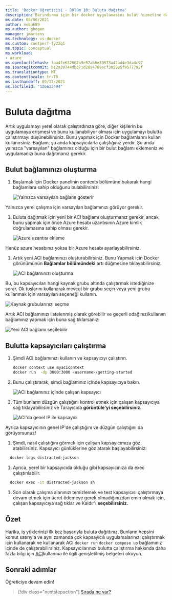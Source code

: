 ```yaml
---
title: 'Docker öğreticisi - Bölüm 10: Buluta dağıtma'
description: Barındırma için bir docker uygulamasını bulut hizmetine dağıtın.
ms.date: 08/06/2021
author: nebuk89
ms.author: ghogen
manager: jmartens
ms.technology: vs-docker
ms.custom: contperf-fy22q1
ms.topic: conceptual
ms.workload:
- azure
ms.openlocfilehash: faa4fe632662a9e57ab6e39573a42ad4e3da4c97
ms.sourcegitcommit: b12a38744db371d2894769ecf305585f9577792f
ms.translationtype: MT
ms.contentlocale: tr-TR
ms.lasthandoff: 09/13/2021
ms.locfileid: "126633494"
---
```

# <a name="deploy-to-the-cloud"></a>Buluta dağıtma

Artık uygulamayı yerel olarak çalıştırdınıza göre, diğer kişilerin bu uygulamaya erişmesi ve bunu kullanabiliyor olması için uygulamayı bulutta çalıştırmayı düşünebilirsiniz. Bunu yapmak için Docker bağlamlarını kullan kullanırsiniz. Bağlam, şu anda kapsayıcılarla çalıştığınız yerdir. Şu anda yalnızca "varsayılan" bağlamınız olduğu için bir bulut bağlamı eklemeniz ve uygulamanızı buna dağıtmanız gerekir.

## <a name="create-your-cloud-context"></a>Bulut bağlamınızı oluşturma

1. Başlamak için Docker panelinin contexts bölümüne bakarak hangi bağlamlara sahip olduğunu bulabilirsiniz:

   ![Yalnızca varsayılan bağlamı gösterir](media/defaultcontext.png)

Yalnızca yerel çalışma için varsayılan bağlamınızı görüyor gerekir.

1. Buluta dağıtmak için yeni bir ACI bağlamı oluşturmanız gerekir, ancak bunu yapmak için önce Azure hesabı uzantısının Azure kimlik doğrulamasına sahip olması gerekir.

   ![Azure uzantısı ekleme](media/addazureextension.png)

Henüz azure hesabınız yoksa bir Azure hesabı ayarlayabilirsiniz.

1. Artık yeni ACI bağlamınızı oluşturabilirsiniz. Bunu Yapmak için Docker görünümünün **Bağlamlar bölümündeki** artı düğmesine tıklayabilirsiniz.

   ![ACI bağlamınızı oluşturma](media/createnewcontext.png)

Bu, bu kapsayıcıları hangi kaynak grubu altında çalıştırmak istediğinize sorar. Ok tuşlarını kullanarak mevcut bir grubu seçin veya yeni grubu kullanmak için varsayılan seçeneği kullanın.

![Kaynak grubularınızı seçme](media/selectresourcegroup.png)

Artık ACI bağlamınızı listelenmiş olarak görebilir ve geçerli odağınız/kullanım bağlamınız yapmak için buna sağ tıklarsanız:

![Yeni ACI bağlamı seçilebilir](media/listofcontexts.png)

## <a name="run-containers-in-the-cloud"></a>Bulutta kapsayıcıları çalıştırma

1. Şimdi ACI bağlamınızı kullanın ve kapsayıcıyı çalıştırın.

   ```bash
   docker context use myacicontext
   docker run  -dp 3000:3000 <username>/getting-started
   ```

1. Bunu çalıştırarak, şimdi bağlamınız içinde kapsayıcıya bakın.

   ![ACI bağlamınız içinde çalışan kapsayıcı](media/contextcontainer.png)

1. Tüm bunların düzgün çalıştığını kontrol etmek için çalışan kapsayıcıya sağ tıklayabilirsiniz ve Tarayıcıda **görüntüle'yi seçebilirsiniz.**

   ![ACI'da genel IP ile kapsayıcı](media/containerinaci.png)

Ayrıca kapsayıcının genel IP'de çalıştığını ve düzgün çalıştığını da görüyorsunuz!

1. Şimdi, nasıl çalıştığını görmek için çalışan kapsayıcımıza göz atabilirsiniz. Kapsayıcı günlüklerine göz atarak başlayabilirsiniz:
 
 ```bash
   docker logs distracted-jackson
   ```

1. Ayrıca, yerel bir kapsayıcıda olduğu gibi kapsayıcınıza da exec çalıştırılabilir.
 
 ```bash
   docker exec -it distracted-jackson sh
   ```

1. Son olarak çalışma alanınızı temizlemek ve test kapsayıcısı çalıştırmaya devam etmek için ücret ödemeye gerek olmadığınızdan emin olmak için, çalışan kapsayıcıya sağ tıklar ve Kaldır'ı **seçebilirsiniz.**

## <a name="recap"></a>Özet

Harika, iş yüklerinizi ilk kez başarıyla buluta dağıttınız. Bunların hepsini komut satırıyla ve aynı zamanda çok kapsayıcılı uygulamalarınızı çalıştırmak için kullanarak ve kullanarak ACI `docker run` `docker compose up` bağlamınız içinde de çalıştırabilirsiniz. Kapsayıcılarınızı bulutta çalıştırma hakkında daha fazla bilgi için [ACI](https://docs.docker.com/engine/context/aci-integration/)kullanma ile ilgili genişletilmiş belgeleri okuyun.

## <a name="next-steps"></a>Sonraki adımlar

Öğreticiye devam edin!

> [!div class="nextstepaction"]
> [Sırada ne var?](whats-next.md)
